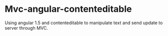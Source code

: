 # Mvc-angular-contenteditable
Using angular 1.5 and contenteditable to manipulate text and send update to server through MVC.
